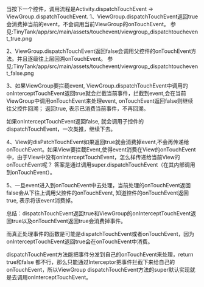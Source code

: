 当按下一个控件，调用流程是Activity.dispatchTouchEvent -> ViewGroup.dispatchTouchEvent.
1、ViewGroup.dispatchTouchEvent返回true会消费掉当前的event，不会调用当前ViewGroup的onTouchEvent。
    参见:TinyTank/app/src/main/assets/touchevent/viewgroup_dispatchtouchevent_true.png

2、ViewGroup.dispatchTouchEvent返回false会调用父控件的onTouchEvent方法。并且逐级往上层回溯onTouchEvent。
    参见:TinyTank/app/src/main/assets/touchevent/viewgroup_dispatchtouchevent_false.png

3、如果ViewGroup要拦截event, ViewGroup.dispatchTouchEvent中调用的onInterceptTouchEvent返回true就会拦截当前事件，拦截到event,会在当前ViewGroup中调用onTouchEvent来处理event, onTouchEvent返回false则继续往父控件回溯； 返回true, 表示已消费当前事件，不再回溯。

如果onInterceptTouchEvent返回false, 就会调用子控件的dispatchTouchEvent，一次类推，继续下去。

4、View的disPatchTouchEvent如果返回true就会消费掉event,不会再传递给onTouchEvent。如果View要拦截Event,使得event消费在View的onTouchEvent中，由于View中没有onInterceptTouchEvent，怎么样传递给当前View的onTouchEvent呢？ 答案是通过调用super.dispatchTouchEvent（在其内部调用到onTouchEvent）。

5、一旦event进入到onTouchEvent中去处理，当前处理的onTouchEvent返回false会从下往上调用父控件的onTouchEvent, 知道控件的onTouchEvent返回true, 表示将该event消费掉。

总结：dispatchTouchEvent返回true和ViewGroup的onInterceptTouchEvent返回true以及onTouchEvent返回true会消费掉事件。

而真正处理事件的函数是可能是dispatchTouchEvent或者onTouchEvent，因为onInterceptTouchEvent返回true会在onTouchEvent中消费。

dispatchTouchEvent方法能把事件分发到自己的onTouchEvent来处理，return true和false 都不行，那么只能通过Interceptor把事件拦截下来给自己的onTouchEvent，所以ViewGroup dispatchTouchEvent方法的super默认实现就是去调用onInterceptTouchEvent。

